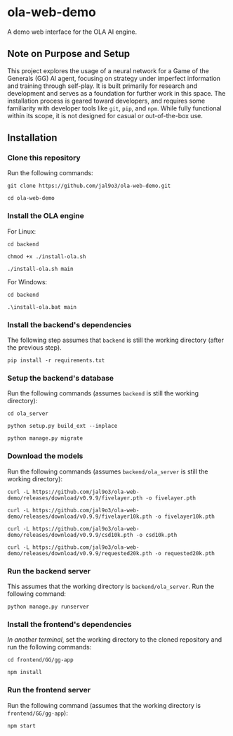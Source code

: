 # ola-web-demo

A demo web interface for the OLA AI engine.

## Note on Purpose and Setup

This project explores the usage of a neural network for a Game of the Generals (GG) AI agent, focusing on strategy under imperfect information and training through self-play. It is built primarily for research and development and serves as a foundation for further work in this space. The installation process is geared toward developers, and requires some familiarity with developer tools like `git`, `pip`, and `npm`. While fully functional within its scope, it is not designed for casual or out-of-the-box use.

## Installation

### Clone this repository
Run the following commands:
```
git clone https://github.com/jal9o3/ola-web-demo.git

cd ola-web-demo
```

### Install the OLA engine

For Linux:

```
cd backend

chmod +x ./install-ola.sh

./install-ola.sh main
```

For Windows:

```
cd backend

.\install-ola.bat main
```

### Install the backend's dependencies
The following step assumes that `backend` is still the working directory (after
the previous step).

```
pip install -r requirements.txt
```

### Setup the backend's database
Run the following commands (assumes `backend` is still the working directory):
```
cd ola_server

python setup.py build_ext --inplace

python manage.py migrate
```

### Download the models
Run the following commands (assumes `backend/ola_server` is still the working directory):
```
curl -L https://github.com/jal9o3/ola-web-demo/releases/download/v0.9.9/fivelayer.pth -o fivelayer.pth

curl -L https://github.com/jal9o3/ola-web-demo/releases/download/v0.9.9/fivelayer10k.pth -o fivelayer10k.pth

curl -L https://github.com/jal9o3/ola-web-demo/releases/download/v0.9.9/csd10k.pth -o csd10k.pth

curl -L https://github.com/jal9o3/ola-web-demo/releases/download/v0.9.9/requested20k.pth -o requested20k.pth
```

### Run the backend server
This assumes that the working directory is `backend/ola_server`. Run the
following command:

```
python manage.py runserver
```

### Install the frontend's dependencies
_In another terminal_, set the working directory to the cloned repository and run 
the following commands:
```
cd frontend/GG/gg-app

npm install
```

### Run the frontend server
Run the following command (assumes that the working directory is 
`frontend/GG/gg-app`):

```
npm start
```